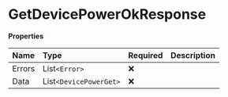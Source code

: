 # GetDevicePowerOkResponse

**Properties**

| Name   | Type                   | Required | Description |
| :----- | :--------------------- | :------- | :---------- |
| Errors | List`<Error>`          | ❌       |             |
| Data   | List`<DevicePowerGet>` | ❌       |             |

<!-- This file was generated by liblab | https://liblab.com/ -->
